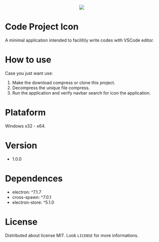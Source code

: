 <p align="center">
  <img src="https://user-images.githubusercontent.com/34194789/71447857-daaeba00-2712-11ea-982b-119577b02ff0.png">
</p>

# Code Project Icon

A minimal application intended to facilitily write codes with VSCode editor.


# How to use

Case you just want use:

1. Make the download compress or clone this project.
2. Decompress the unique file compress.
3. Run the application and verify navbar search for icon the application.

# Plataform
Windows x32 - x64.

# Version

* 1.0.0

# Dependences

* electron: ^7.1.7
* cross-spawn: ^7.0.1
* electron-store: ^5.1.0


# License

Distributed about license MIT. Look `LICENSE` for more informations. 

